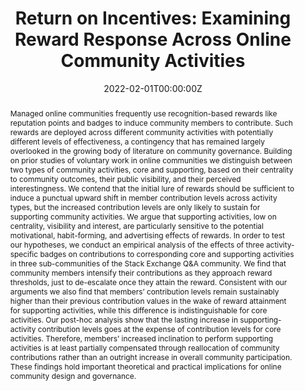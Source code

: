 ---
title: "Return on Incentives: Examining Reward Response Across Online Community Activities"
authors:
  - admin
  - Joey van Angeren
  - Mahmood Shafeie Zargar

#author_notes:
#  - "Corresponding Author"

date: "2022-02-01T00:00:00Z"
doi: ""

# Schedule page publish date (NOT publication's date).
publishDate: "2017-01-01T00:00:00Z"

# Publication type.
# Accepts a single type but formatted as a YAML list (for Hugo requirements).
# Enter a publication type from the CSL standard.
publication_types: ["manuscript"]

# Publication name and optional abbreviated publication name.
publication: "*Working Paper*"
publication_short: ""

abstract: Managed online communities frequently use recognition-based rewards like reputation points and badges to induce community members to contribute. Such rewards are deployed across different community activities with potentially different levels of effectiveness, a contingency that has remained largely overlooked in the growing body of literature on community governance. Building on prior studies of voluntary work in online communities we distinguish between two types of community activities, core and supporting, based on their centrality to community outcomes, their public visibility, and their perceived interestingness. We contend that the initial lure of rewards should be sufficient to induce a punctual upward shift in member contribution levels across activity types, but the increased contribution levels are only likely to sustain for supporting community activities. We argue that supporting activities, low on centrality, visibility and interest, are particularly sensitive to the potential motivational, habit-forming, and advertising effects of rewards. In order to test our hypotheses, we conduct an empirical analysis of the effects of three activity-specific badges on contributions to corresponding core and supporting activities in three sub-communities of the Stack Exchange Q&A community. We find that community members intensify their contributions as they approach reward thresholds, just to de-escalate once they attain the reward. Consistent with our arguments we also find that members’ contribution levels remain sustainably higher than their previous contribution values in the wake of reward attainment for supporting activities, while this difference is indistinguishable for core activities. Our post-hoc analysis show that the lasting increase in supporting-activity contribution levels goes at the expense of contribution levels for core activities. Therefore, members’ increased inclination to perform supporting activities is at least partially compensated through reallocation of community contributions rather than an outright increase in overall community participation. These findings hold important theoretical and practical implications for online community design and governance. 

# Summary. An optional shortened abstract.
summary:

tags: []

featured: false

#links:
#- name:
#  url: 
url_pdf: ''
url_code: ''
url_dataset: ''
url_poster: ''
url_project: ''
url_slides: ''
url_source: ''
url_video: ''

# Featured image
# To use, add an image named `featured.jpg/png` to your page's folder. 
image:
  caption: ''
  focal_point: ""
  preview_only: false

# Associated Projects (optional).
#   Associate this publication with one or more of your projects.
#   Simply enter your project's folder or file name without extension.
#   E.g. `internal-project` references `content/project/internal-project/index.md`.
#   Otherwise, set `projects: []`.
projects:

# Slides (optional).
#   Associate this publication with Markdown slides.
#   Simply enter your slide deck's filename without extension.
#   E.g. `slides: "example"` references `content/slides/example/index.md`.
#   Otherwise, set `slides: ""`.
slides: 
---